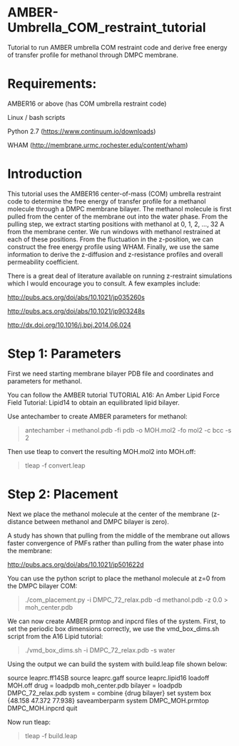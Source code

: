 # AMBER-Umbrella_COM_restraint_tutorial
Tutorial to run AMBER umbrella COM restraint code and derive free energy of transfer profile for methanol through DMPC membrane.

# Requirements:
  AMBER16 or above (has COM umbrella restraint code)

  Linux / bash scripts

  Python 2.7 (https://www.continuum.io/downloads)
  
  WHAM (http://membrane.urmc.rochester.edu/content/wham)

# Introduction
This tutorial uses the AMBER16 center-of-mass (COM) umbrella restraint code to determine the free energy of transfer profile for a methanol molecule through a DMPC membrane bilayer. The methanol molecule is first pulled from the center of the membrane out into the water phase. From the pulling step, we extract starting positions with methanol at 0, 1, 2, ..., 32 A from the membrane center. We run windows with methanol restrained at each of these positions. From the fluctuation in the z-position, we can construct the free energy profile using WHAM. Finally, we use the same information to derive the z-diffusion and z-resistance profiles and overall permeability coefficient.

There is a great deal of literature available on running z-restraint simulations which I would encourage you to consult. A few examples include:

http://pubs.acs.org/doi/abs/10.1021/jp035260s

http://pubs.acs.org/doi/abs/10.1021/jp903248s

http://dx.doi.org/10.1016/j.bpj.2014.06.024

# Step 1: Parameters
First we need starting membrane bilayer PDB file and coordinates and parameters for methanol.

You can follow the AMBER tutorial TUTORIAL A16: An Amber Lipid Force Field Tutorial: Lipid14 to obtain an equilibrated lipid bilayer.

Use antechamber to create AMBER parameters for methanol:

>antechamber -i methanol.pdb -fi pdb -o MOH.mol2 -fo mol2 -c bcc -s 2

Then use tleap to convert the resulting MOH.mol2 into MOH.off:

>tleap -f convert.leap

# Step 2: Placement
Next we place the methanol molecule at the center of the membrane (z-distance between methanol and DMPC bilayer is zero).

A study has shown that pulling from the middle of the membrane out allows faster convergence of PMFs rather than pulling from the water phase into the membrane:

http://pubs.acs.org/doi/abs/10.1021/jp501622d

You can use the python script to place the methanol molecule at z=0 from the DMPC bilayer COM:

>./com_placement.py -i DMPC_72_relax.pdb -d methanol.pdb -z 0.0 > moh_center.pdb

We can now create AMBER prmtop and inpcrd files of the system. First, to set the periodic box dimensions correctly, we use the vmd_box_dims.sh script from the A16 Lipid tutorial:

>./vmd_box_dims.sh -i DMPC_72_relax.pdb -s water

Using the output we can build the system with build.leap file shown below:

source leaprc.ff14SB
source leaprc.gaff
source leaprc.lipid16
loadoff MOH.off
drug = loadpdb moh_center.pdb
bilayer = loadpdb DMPC_72_relax.pdb
system = combine {drug bilayer}
set system box {48.158 47.372 77.938}
saveamberparm system DMPC_MOH.prmtop DMPC_MOH.inpcrd
quit

Now run tleap:

>tleap -f build.leap
